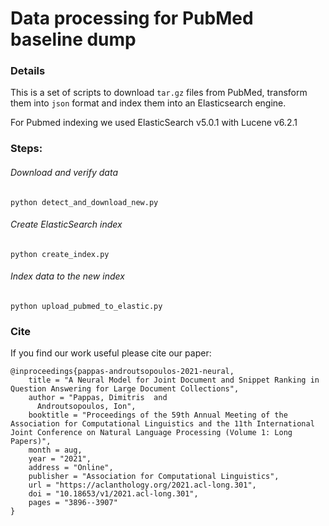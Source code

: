 
# Data processing for PubMed baseline dump

### Details
This is a set of scripts to download `tar.gz` files from PubMed, transform them into `json` format and index them into an Elasticsearch engine.

For Pubmed indexing we used ElasticSearch v5.0.1 with Lucene v6.2.1 

### Steps:

###### Download and verify data

```
python detect_and_download_new.py
```  

###### Create ElasticSearch index

```
python create_index.py
```  

###### Index data to the new index

```
python upload_pubmed_to_elastic.py
```  
 


### Cite
If you find our work useful please cite our paper:

```
@inproceedings{pappas-androutsopoulos-2021-neural,
    title = "A Neural Model for Joint Document and Snippet Ranking in Question Answering for Large Document Collections",
    author = "Pappas, Dimitris  and
      Androutsopoulos, Ion",
    booktitle = "Proceedings of the 59th Annual Meeting of the Association for Computational Linguistics and the 11th International Joint Conference on Natural Language Processing (Volume 1: Long Papers)",
    month = aug,
    year = "2021",
    address = "Online",
    publisher = "Association for Computational Linguistics",
    url = "https://aclanthology.org/2021.acl-long.301",
    doi = "10.18653/v1/2021.acl-long.301",
    pages = "3896--3907"
}
```



